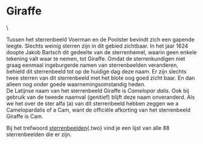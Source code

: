 # Giraffe

\

Tussen het sterrenbeeld Voerman en de Poolster bevindt zich een gapende
leegte. Slechts weinig sterren zijn in dit gebied zichtbaar. In het jaar
1624 doopte Jakob Bartsch dit gedeelte van de sterrenhemel, waarin geen
enkele tekening valt waar te nemen, tot Giraffe. Omdat de
sterrenkundigen niet graag eenmaal ingeburgerde namen van sterrenbeelden
veranderen, behield dit sterrenbeeld tot op de huidige dag deze naam. Er
zijn slechts twee sterren van dit sterrenbeeld met het blote oog goed
zicht baar. En dan alleen nog onder goede waarnemingsomstandig heden.\
De Latijnse naam van het sterrenbeeld Giraffe is *Camelopar dalis*. Ook
bij gebruik van de tweede naamval (genitief) blijft deze naam
onveranderd. Als we het over de ster alfa (a) van dit sterrenbeeld
hebben zeggen we a Camelopardalis of a Cam, want de officiële afkorting
van het sterrenbeeld Giraffe is Cam.

Bij het trefwoord [sterrenbeelden](sterrenb.html){.two} vind je een
lijst van alle 88 sterrenbeelden die er zijn.
